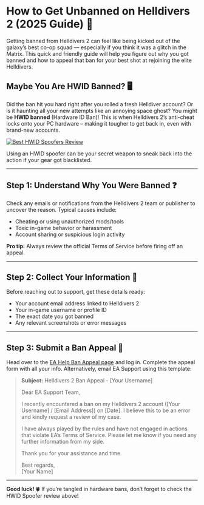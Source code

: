 # How to Get Unbanned on Helldivers 2 (2025 Guide) 🚀

Getting banned from Helldivers 2 can feel like being kicked out of the galaxy’s best co-op squad — especially if you think it was a glitch in the Matrix. This quick and friendly guide will help you figure out why you got banned and how to appeal that ban for your best shot at rejoining the elite Helldivers.

## Maybe You Are HWID Banned? 🖥️

Did the ban hit you hard right after you rolled a fresh Helldiver account? Or is it haunting all your new attempts like an annoying space ghost? You might be **HWID banned** (Hardware ID Ban)! This is when Helldivers 2’s anti-cheat locks onto your PC hardware – making it tougher to get back in, even with brand-new accounts.

[![Best HWID Spoofers Review](https://img.shields.io/badge/Best%20HWID%20Spoofers-Read%20Review-brightgreen?style=for-the-badge&logo=origin)](https://hwid-spoofer.mystrikingly.com/)

Using an HWID spoofer can be your secret weapon to sneak back into the action if your gear got blacklisted.

---

## Step 1: Understand Why You Were Banned ❓

Check any emails or notifications from the Helldivers 2 team or publisher to uncover the reason. Typical causes include:
- Cheating or using unauthorized mods/tools
- Toxic in-game behavior or harassment
- Account sharing or suspicious login activity

**Pro tip:** Always review the official Terms of Service before firing off an appeal.

---

## Step 2: Collect Your Information 📝

Before reaching out to support, get these details ready:
- Your account email address linked to Helldivers 2  
- Your in-game username or profile ID  
- The exact date you got banned  
- Any relevant screenshots or error messages  

---

## Step 3: Submit a Ban Appeal 📧

Head over to the [EA Help Ban Appeal page](https://help.ea.com/en/help/account/information-about-banned-or-suspended-accounts/) and log in. Complete the appeal form with all your info. Alternatively, email EA Support using this template:

> **Subject:** Helldivers 2 Ban Appeal - [Your Username]  
>  
> Dear EA Support Team,  
>  
> I recently encountered a ban on my Helldivers 2 account ([Your Username] / [Email Address]) on [Date]. I believe this to be an error and kindly request a review of my case.  
>  
> I have always played by the rules and have not engaged in actions that violate EA’s Terms of Service. Please let me know if you need any further information from my side.  
>  
> Thank you for your assistance and time.  
>  
> Best regards,  
> [Your Name]

---

**Good luck!** 🍀 If you’re tangled in hardware bans, don’t forget to check the HWID Spoofer review above!